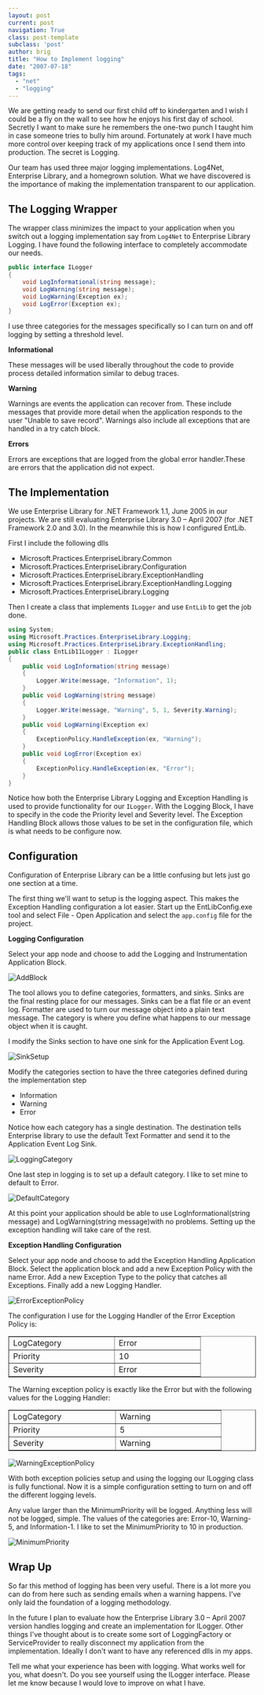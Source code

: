```yaml
---
layout: post
current: post
navigation: True
class: post-template
subclass: 'post'
author: brig
title: "How to Implement logging"
date: "2007-07-18"
tags: 
  - "net"
  - "logging"
---
```


We are getting ready to send our first child off to kindergarten and I wish I could be a fly on the wall to see how he enjoys his first day of school. Secretly I want to make sure he remembers the one-two punch I taught him in case someone tries to bully him around. Fortunately at work I have much more control over keeping track of my applications once I send them into production. The secret is Logging.

Our team has used three major logging implementations. Log4Net, Enterprise Library, and a homegrown solution. What we have discovered is the importance of making the implementation transparent to our application.

## The Logging Wrapper

The wrapper class minimizes the impact to your application when you switch out a logging implementation say from `Log4Net` to Enterprise Library Logging. I have found the following interface to completely accommodate our needs.

```cs
public interface ILogger
{
    void LogInformational(string message);
    void LogWarning(string message);
    void LogWarning(Exception ex);
    void LogError(Exception ex);
}
```

I use three categories for the messages specifically so I can turn on and off logging by setting a threshold level.

**Informational**

These messages will be used liberally throughout the code to provide process detailed information similar to debug traces.

**Warning**

Warnings are events the application can recover from. These include messages that provide more detail when the application responds to the user "Unable to save record". Warnings also include all exceptions that are handled in a try catch block.

**Errors**

Errors are exceptions that are logged from the global error handler.These are errors that the application did not expect.

## The Implementation

We use Enterprise Library for .NET Framework 1.1, June 2005 in our projects. We are still evaluating Enterprise Library 3.0 – April 2007 (for .NET Framework 2.0 and 3.0). In the meanwhile this is how I configured EntLib.

First I include the following dlls

- Microsoft.Practices.EnterpriseLibrary.Common
- Microsoft.Practices.EnterpriseLibrary.Configuration
- Microsoft.Practices.EnterpriseLibrary.ExceptionHandling
- Microsoft.Practices.EnterpriseLibrary.ExceptionHandling.Logging
- Microsoft.Practices.EnterpriseLibrary.Logging

Then I create a class that implements `ILogger` and use `EntLib` to get the job done.

```cs
using System;
using Microsoft.Practices.EnterpriseLibrary.Logging;
using Microsoft.Practices.EnterpriseLibrary.ExceptionHandling;
public class EntLib11Logger : ILogger
{
    public void LogInformation(string message)
    {
        Logger.Write(message, "Information", 1);
    }
    public void LogWarning(string message)
    {
        Logger.Write(message, "Warning", 5, 1, Severity.Warning);
    }
    public void LogWarning(Exception ex)
    {
        ExceptionPolicy.HandleException(ex, "Warning");
    }
    public void LogError(Exception ex)
    {
        ExceptionPolicy.HandleException(ex, "Error");
    }
}
```

Notice how both the Enterprise Library Logging and Exception Handling is used to provide functionality for our `ILogger`. With the Logging Block, I have to specify in the code the Priority level and Severity level. The Exception Handling Block allows those values to be set in the configuration file, which is what needs to be configure now.

## Configuration

Configuration of Enterprise Library can be a little confusing but lets just go one section at a time.

The first thing we'll want to setup is the logging aspect. This makes the Exception Handling configuration a lot easier. Start up the EntLibConfig.exe tool and select File - Open Application and select the `app.config` file for the project.

**Logging Configuration**

Select your app node and choose to add the Logging and Instrumentation Application Block.

![AddBlock](/assets/images/addblock.png)

The tool allows you to define categories, formatters, and sinks. Sinks are the final resting place for our messages. Sinks can be a flat file or an event log. Formatter are used to turn our message object into a plain text message. The category is where you define what happens to our message object when it is caught.

I modify the Sinks section to have one sink for the Application Event Log.

![SinkSetup](/assets/images/sinksetup.png)

Modify the categories section to have the three categories defined during the implementation step

- Information
- Warning
- Error

Notice how each category has a single destination. The destination tells Enterprise library to use the default Text Formatter and send it to the Application Event Log Sink.

![LoggingCategory](/assets/images/loggingcategory.png)

One last step in logging is to set up a default category. I like to set mine to default to Error.

![DefaultCategory](/assets/images/defaultcategory.png)

At this point your application should be able to use LogInformational(string message) and LogWarning(string message)with no problems. Setting up the exception handling will take care of the rest.

**Exception Handling Configuration**

Select your app node and choose to add the Exception Handling Application Block. Select the application block and add a new Exception Policy with the name Error. Add a new Exception Type to the policy that catches all Exceptions. Finally add a new Logging Handler.

![ErrorExceptionPolicy](/assets/images/errorexceptionpolicy.png)

The configuration I use for the Logging Handler of the Error Exception Policy is:

<table width="355" border="1" cellspacing="0" cellpadding="2"><tbody><tr><td valign="top" width="198">LogCategory</td><td valign="top" width="155">Error</td></tr><tr><td valign="top" width="198">Priority</td><td valign="top" width="155">10</td></tr><tr><td valign="top" width="198">Severity</td><td valign="top" width="158">Error</td></tr></tbody></table>

The Warning exception policy is exactly like the Error but with the following values for the Logging Handler:

<table width="400" border="1" cellspacing="0" cellpadding="2"><tbody><tr><td valign="top" width="200">LogCategory</td><td valign="top" width="198">Warning</td></tr><tr><td valign="top" width="200">Priority</td><td valign="top" width="198">5</td></tr><tr><td valign="top" width="200">Severity</td><td valign="top" width="198">Warning</td></tr></tbody></table>

![WarningExceptionPolicy](/assets/images/warningexceptionpolicy.png)

With both exception policies setup and using the logging our ILogging class is fully functional. Now it is a simple configuration setting to turn on and off the different logging levels.

Any value larger than the MinimumPriority will be logged. Anything less will not be logged, simple. The values of the categories are: Error-10, Warning-5, and Information-1. I like to set the MinimumPriority to 10 in production.

![MinimumPriority](/assets/images/minimumpriority.png)

## Wrap Up

So far this method of logging has been very useful. There is a lot more you can do from here such as sending emails when a warning happens. I've only laid the foundation of a logging methodology.

In the future I plan to evaluate how the Enterprise Library 3.0 – April 2007 version handles logging and create an implementation for ILogger. Other things I've thought about is to create some sort of LoggingFactory or ServiceProvider to really disconnect my application from the implementation. Ideally I don't want to have any referenced dlls in my apps.

Tell me what your experience has been with logging. What works well for you, what doesn't. Do you see yourself using the ILogger interface. Please let me know because I would love to improve on what I have.
